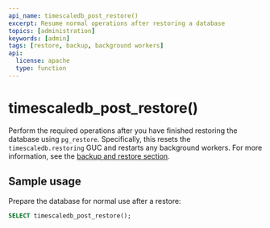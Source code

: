 ```yaml
---
api_name: timescaledb_post_restore()
excerpt: Resume normal operations after restoring a database
topics: [administration]
keywords: [admin]
tags: [restore, backup, background workers]
api:
  license: apache
  type: function
---
```


# timescaledb_post_restore()

Perform the required operations after you have finished restoring the database
using `pg_restore`. Specifically, this resets the `timescaledb.restoring` GUC
and restarts any background workers. For more information, see the
[backup and restore section][backup-restore].

## Sample usage

Prepare the database for normal use after a restore:

```sql
SELECT timescaledb_post_restore();
```

[backup-restore]: /use-timescale/:currentVersion:/migration/pg-dump-and-restore/

